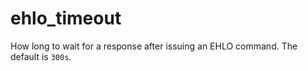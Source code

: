 # ehlo_timeout
How long to wait for a response after issuing an EHLO command.  The default is `300s`.


